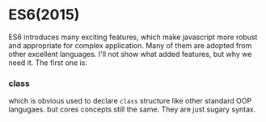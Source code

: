 # ES6(2015)

ES6 introduces many exciting features, which make javascript more robust and appropriate for complex application. Many of them are adopted from other excellent languages. I'll not show what added features, but why we need it. The first one is:

### class
which is obvious used to declare `class` structure like other standard OOP langugaes. but cores concepts still the same. They are just sugary syntax.